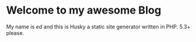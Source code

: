 # Welcome to my awesome Blog

My name is _ed_ and this is Husky a static site generator written in PHP. 5.3+ please.